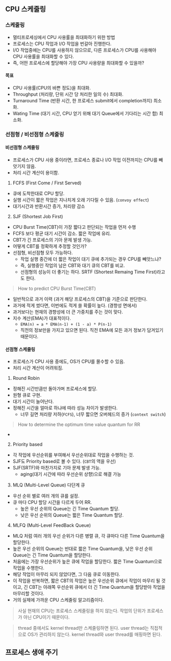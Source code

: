 ## CPU 스케줄링

### 스케줄링

- 멀티프로세싱에서 CPU 사용률을 최대화하기 위한 방법
- 프로세스는 CPU 작업과 I/O 작업을 번갈아 진행한다.
- I/O 작업중에는 CPU를 사용하지 않으므로, 다른 프로세스가 CPU를 사용해야 CPU 사용률을 최대화할 수 있다.
- 즉, 어떤 프로세스에 할당해야 가장 CPU 사용량을 최대화할 수 있을까?

#### 목표

- CPU 사용률(CPU의 바쁜 정도)을 최대화.
- Throughput (처리량, 단위 시간 당 처리한 일의 수) 최대화.
- Turnaround Time (반환 시간, 한 프로세스 submit에서 completion까지) 최소화.
- Wating Time (대기 시간, CPU 얻기 위해 대기 Queue에서 기다리는 시간 합) 최소화.

### 선점형 / 비선점형 스케줄링

#### 비선점형 스케줄링

- 프로세스가 CPU 사용 중이라면, 프로세스 종료나 I/O 작업 이전까지는 CPU를 빼앗기지 않음.
- 처리 시간 계산이 용이함.

1. FCFS (First Come / First Served)

- 큐에 도착한대로 CPU 할당.
- 실행 시간이 짧은 작업은 지나치게 오래 기다릴 수 있음. (`convoy effect`)
- 대기시간과 반환시간 증가, 처리량 감소

2. SJF (Shortest Job First)

- CPU Burst Time(CBT)이 가장 짧다고 판단되는 작업을 먼저 수행
- FCFS 보다 평균 대기 시간이 감소. 짧은 작업에 유리.
- CBT가 긴 프로세스의 기아 문제 발생 가능.
- 어떻게 CBT를 정확하게 추정할 것인가?
- 선점형, 비선점형 모두 가능하다.
  - 작업 실행 중간에 더 짧은 작업이 대기 큐에 추가되는 경우 CPU를 빼앗느냐?
  - 즉, 실행중인 작업의 남은 CBT와 대기 큐의 CBT를 비교.
  - 선점형의 성능이 더 좋기는 하다. SRTF (Shortest Remaing Time First)라고도 한다.

> How to predict CPU Burst Time(CBT)

- 일반적으로 과거 이력 (과거 해당 프로세스의 CBT)을 기준으로 판단한다.
- 과거에 적게 썼다면, 이번에도 적게 쓸 확률이 높다. (경향성 면에서)
- 과거보다는 현재의 경향성에 더 큰 가중치를 주는 것이 맞다.
- 지수 계산(EMA)가 대표적이다.
  - `EMA(n) = a * EMA(n-1) + (1 - a) * P(n-1)`
  - 직전의 정보만을 가지고 있으면 된다. 직전 EMA에 모든 과거 정보가 담겨있기 때문이다.

#### 선점형 스케줄링

- 프로세스가 CPU 사용 중에도, OS가 CPU를 몰수할 수 있음.
- 처리 시간 계산이 어려워짐.

1. Round Robin

- 정해진 시간만큼만 돌아가며 프로세스에 할당.
- 원형 큐로 구현.
- 대기 시간이 늘어난다.
- 정해진 시간을 얼마로 하냐에 따라 성능 차이가 발생한다.
  - 너무 길면 처리량 저하(`FCFS`), 너무 짧으면 오버헤드의 증가 (`context switch`)

> How to determine the optimum time value quantum for RR

-

2. Priority based

- 각 작업에 우선순위를 부여해서 우선순위대로 작업을 수행하는 것.
- SJF도 Priority based로 볼 수 있다. (`CBT`의 역을 우선)
- SJF(SRTF)와 마찬가지로 기아 문제 발생 가능.
  - aging(대기 시간에 따라 우선순위 상향)으로 해결 가능

3. MLQ (Multi-Level Queue) 다단계 큐

- 우선 순위 별로 여러 개의 큐를 설정.
- 큐 마다 CPU 할당 시간을 다르게 두어 RR.
  - 높은 우선 순위의 Queue는 긴 Time Quantum 할당.
  - 낮은 우선 순위의 Queue는 짧은 Time Quantum 할당.

4. MLFQ (Multi-Level FeedBack Queue)

- MLQ 처럼 여러 개의 우선 순위가 다른 병렬 큐, 각 큐마다 다른 Time Quantum을 할당한다.
- 높은 우선 순위의 Queue는 반대로 짧은 Time Quantum을, 낮은 우선 순위 Queue는 긴 Time Quantum을 할당한다.
- 처음에는 가장 우선순위가 높은 큐에 작업을 할당한다. 짧은 Time Quantum으로 작업을 수행한다.
- 해당 작업이 마무리 되지 않았다면, 그 다음 큐로 이동한다.
- 이 작업을 반복하면, 짧은 CBT의 작업은 높은 우선순위 큐에서 작업이 마무리 될 것이고, 긴 CBT는 아래쪽 우선순위 큐에서 더 긴 Time Quantum을 할당받아 작업을 마무리할 것이다.
- 거의 실제에 가까운 CPU 스케줄링 알고리즘이다.

> 사실 현재의 CPU는 프로세스 스케줄링을 하지 않는다. 작업의 단위가 프로세스가 아닌 CPU이기 때문이다.

> thread 중에서도 kernel thread만 스케줄링하면 된다. user thread는 직접적으로 OS가 관리하지 않는다. kernel thread와 user thread를 매핑하면 된다.

## 프로세스 생애 주기
